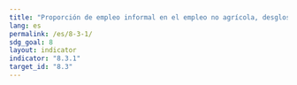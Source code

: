 ```yaml
---
title: "Proporción de empleo informal en el empleo no agrícola, desglosada por sexo"
lang: es
permalink: /es/8-3-1/
sdg_goal: 8
layout: indicator
indicator: "8.3.1"
target_id: "8.3"
---
```


